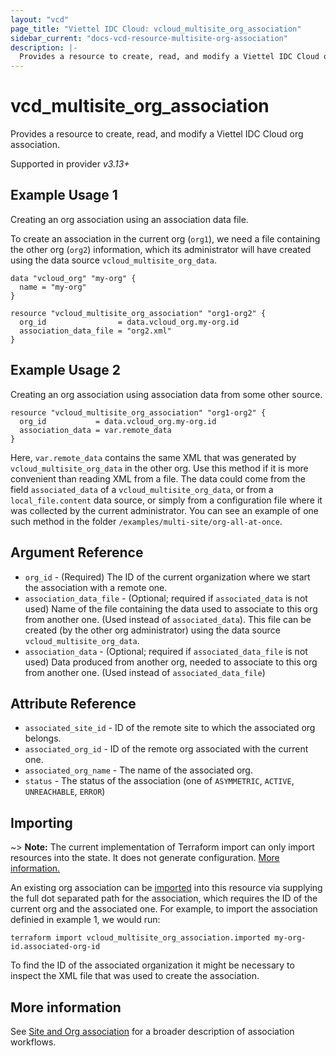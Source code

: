 ```yaml
---
layout: "vcd"
page_title: "Viettel IDC Cloud: vcloud_multisite_org_association"
sidebar_current: "docs-vcd-resource-multisite-org-association"
description: |-
  Provides a resource to create, read, and modify a Viettel IDC Cloud org association with the current org.
---
```


# vcd\_multisite\_org\_association

Provides a resource to create, read, and modify a Viettel IDC Cloud org association.


Supported in provider *v3.13+*

## Example Usage 1

Creating an org association using an association data file.

To create an association in the current org (`org1`), we need a file containing the other org (`org2`) information, which its
administrator will have created using the data source `vcloud_multisite_org_data`.

```hcl
data "vcloud_org" "my-org" {
  name = "my-org"
}

resource "vcloud_multisite_org_association" "org1-org2" {
  org_id                = data.vcloud_org.my-org.id
  association_data_file = "org2.xml"
}
```

## Example Usage 2

Creating an org association using association data from some other source.

```hcl
resource "vcloud_multisite_org_association" "org1-org2" {
  org_id           = data.vcloud_org.my-org.id
  association_data = var.remote_data
}
```
Here, `var.remote_data` contains the same XML that was generated by `vcloud_multisite_org_data` in the other org.
Use this method if it is more convenient than reading XML from a file.
The data could come from the field `associated_data` of a `vcloud_multisite_org_data`, or from a `local_file.content`
data source, or simply from a configuration file where it was collected by the current administrator.
You can see an example of one such method in the folder `/examples/multi-site/org-all-at-once`. 

## Argument Reference

* `org_id` - (Required) The ID of the current organization where we start the association with a remote one.
* `association_data_file` - (Optional; required if `associated_data` is not used) Name of the file containing the data used to associate to this org from another one.
  (Used instead of `associated_data`). This file can be created (by the other org administrator) using the data source `vcloud_multisite_org_data`.
* `association_data` - (Optional; required if `associated_data_file` is not used) Data produced from another org, needed to associate to this org from another one.
  (Used instead of `associated_data_file`)

## Attribute Reference

* `associated_site_id` - ID of the remote site to which the associated org belongs.
* `associated_org_id` - ID of the remote org associated with the current one.
* `associated_org_name` - The name of the associated org.
* `status` - The status of the association (one of `ASYMMETRIC`, `ACTIVE`, `UNREACHABLE`, `ERROR`)


## Importing

~> **Note:** The current implementation of Terraform import can only import resources into the state. It does not generate
configuration. [More information.](https://www.terraform.io/docs/import/)

An existing org association can be [imported][docs-import] into this resource
via supplying the full dot separated path for the association, which requires the ID of the current org and the 
associated one. For example, to import the association definied in example 1, we would run:

```
terraform import vcloud_multisite_org_association.imported my-org-id.associated-org-id
```

To find the ID of the associated organization it might be necessary to inspect the XML file that was used to create the association.

## More information

See [Site and Org association](/providers/vmware/vcd/latest/docs/guides/site_org_association) for a broader description
of association workflows.

[docs-import]: https://www.terraform.io/docs/import/
